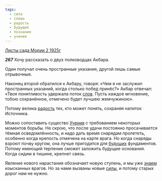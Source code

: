```yaml
---
tags:
  - сила
  - слово
  - радость
  - будущее
  - познание
  - учение
---
```


[Листы сада Мории 2 1925г](/agni/1925)

___267___
Хочу рассказать о двух полководцах Акбара.   

Один получал очень пространные указания, другой лишь самые отрывочные.   

Наконец второй обратился к Акбару, говоря: «Чем я не заслужил пространных указаний, когда столько побед принёс?» Акбар отвечал: «Твоя понятливость удержала поток [слов](/tag/#слово). Пусть каждое мгновение, тобою сохранённое, отмечено будет лучшею жемчужиною».   

Потому велика [радость](/tag/#радость) тех, кто может понять, сохраняя напиток Источника.   

Можно сопоставить существо [Учения](/tag/#учение) с требованием некоторых моментов борьбы. Не скрою, что после удачи постоянно просачивается тёмная осведомлённость, и надо дать время снарядам пролететь, особенно когда крепость отмечена на карте врага. Но когда снаряды взроют почву кругом, она лучше пригодится для [будущих](/tag/#будущее) фундаментов. Потому имеющий терпение сможет заложить будущие основания. Когда сидим в тишине, крепнет связь.   

Явление нового нарастания обозначает новую ступень, и мы уже [знаем](/tag/#познание) изысканных врагов. Но за нами вызваны новые [силы](/tag/#сила), и потому старых дорог нам не нужно.   

